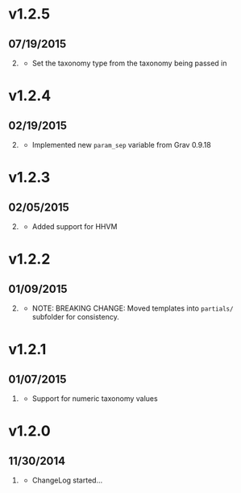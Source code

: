 # v1.2.5
## 07/19/2015

2. [](#improved)
    * Set the taxonomy type from the taxonomy being passed in

# v1.2.4
## 02/19/2015

2. [](#improved)
    * Implemented new `param_sep` variable from Grav 0.9.18

# v1.2.3
## 02/05/2015

2. [](#improved)
    * Added support for HHVM

# v1.2.2
## 01/09/2015

2. [](#improved)
    * NOTE: BREAKING CHANGE: Moved templates into `partials/` subfolder for consistency.

# v1.2.1
## 01/07/2015

1. [](#bugfix)
    * Support for numeric taxonomy values

# v1.2.0
## 11/30/2014

1. [](#new)
    * ChangeLog started...
